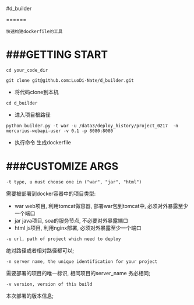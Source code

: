 #d_builder

======

```
快速构建dockerfile的工具
```

###GETTING START
===
```
cd your_code_dir

git clone git@github.com:LuoDi-Nate/d_builder.git
```
* 将代码clone到本机

```
cd d_builder
```
* 进入项目根路径

```
python builder.py -t war -u /data3/deploy_history/project_0217  -n mercurius-webapi-user -v 0.1 -p 8080:8080
```
* 执行命令 生成dockerfile


###CUSTOMIZE ARGS
===

```
-t type, u must choose one in ("war", "jar", "html")
```
需要被部署到docker容器中的项目类型:

* war	web项目, 利用tomcat做容器, 部署war包到tomcat中, 必须对外暴露至少一个端口
* jar	java项目, soa的服务节点, 不必要对外暴露端口
* html	js项目, 利用nginx部署, 必须对外暴露至少一个端口

```
-u url, path of project which need to deploy
```
绝对路径或者相对路径都可以;

```
-n server name, the unique identification for your project
```
需要部署的项目的唯一标识, 相同项目的server_name 务必相同;

```
-v version, version of this build
```
本次部署的版本信息;









